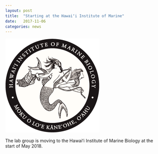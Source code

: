 ```yaml
---
layout: post
title:  "Starting at the Hawaiʻi Institute of Marine"
date:   2017-11-06
categories: news
---
```


<img src="/assets/himb_bw_logo.png" width="300"/>

The lab group is moving to the Hawaiʻi Institute of Marine Biology at the start of May 2018.
